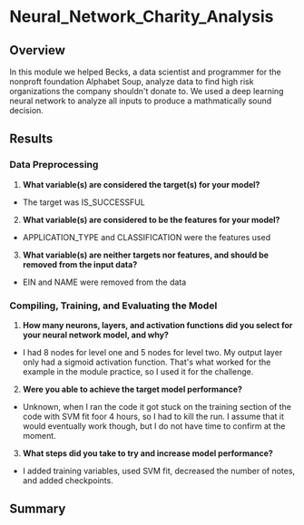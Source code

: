 # Neural_Network_Charity_Analysis

## Overview

In this module we helped Becks, a data scientist and programmer for the nonproft foundation Alphabet Soup, analyze data to find high risk organizations the company shouldn't donate to. We used a deep learning neural network to analyze all inputs to produce a mathmatically sound decision. 

## Results

### Data Preprocessing

1. **What variable(s) are considered the target(s) for your model?**

  - The target was IS_SUCCESSFUL
  
2. **What variable(s) are considered to be the features for your model?**

  - APPLICATION_TYPE and CLASSIFICATION were the features used
  
3. **What variable(s) are neither targets nor features, and should be removed from the input data?**

  - EIN and NAME were removed from the data
  
### Compiling, Training, and Evaluating the Model

1. **How many neurons, layers, and activation functions did you select for your neural network model, and why?**

  - I had 8 nodes for level one and 5 nodes for level two. My output layer only had a sigmoid activation function. That's what worked for the example in the module practice, so I used it for the challenge. 
  
2. **Were you able to achieve the target model performance?**

  - Unknown, when I ran the code it got stuck on the training section of the code with SVM fit foor 4 hours, so I had to kill the run. I assume that it would eventually work though, but I do not have time to confirm at the moment. 
  
3. **What steps did you take to try and increase model performance?**

  - I added training variables, used SVM fit, decreased the number of notes, and added checkpoints.
  
## Summary
